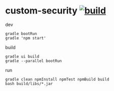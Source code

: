 # custom-security [![build](https://travis-ci.org/daggerok/angular2-spring-boot.svg?branch=custom-security)](https://travis-ci.org/daggerok/angular2-spring-boot)

dev

```fish
gradle bootRun
gradle 'npm start'
```


build

```fish
gradle ui build
gradle --parallel bootRun
```

run

```fish
gradle clean npmInstall npmTest npmBuild build
bash build/libs/*.jar
```
